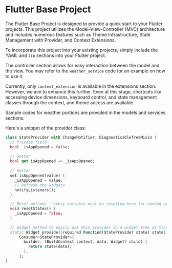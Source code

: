 # Flutter Base Project

The Flutter Base Project is designed to provide a quick start to your Flutter projects. This project utilizes the Model-View-Controller (MVC) architecture and includes numerous features such as Theme Infrastructure, State Management with Provider, and Context Extensions.

To incorporate this project into your existing projects, simply include the YAML and `lib` sections into your Flutter project.

The controller section allows for easy interaction between the model and the view. You may refer to the `weather_service` code for an example on how to use it.

Currently, only `context_extension` is available in the extensions section. However, we aim to enhance this further. Even at this stage, shortcuts like accessing device dimensions, keyboard control, and state management classes through the context, and theme access are available.

Sample codes for weather portions are provided in the models and services sections.

Here's a snippet of the provider class:

```dart
class StateProvider with ChangeNotifier, DiagnosticableTreeMixin {
  // Private field
  bool _isAppOpened = false;
  
  // Getter
  bool get isAppOpened => _isAppOpened;
  
  // Setter
  set isAppOpened(value) {
    _isAppOpened = value;
    // Refresh the widgets
    notifyListeners();
  }

  // Reset methods - every variable must be resetted here for needed operations
  void resetStates() {
    _isAppOpened = false;
  }

  // Widget method to easily use this provider in a widget tree as StateProvider.provide((state)=>YourWidget())
  static Widget provide({required Function(StateProvider state) state}) =>
      Consumer<StateProvider>(
        builder: (BuildContext context, data, Widget? child) {
          return state(data);
        },
      );
}
